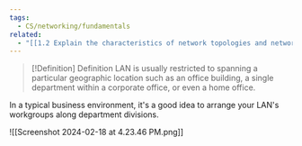 ```yaml
---
tags:
  - CS/networking/fundamentals
related:
  - "[[1.2 Explain the characteristics of network topologies and network types]]"
---
```


> [!Definition] Definition
> LAN is usually restricted to spanning a particular geographic location such as an office building, a single department within a corporate office, or even a home office.

In a typical business environment, it's a good idea to arrange your LAN's workgroups along department divisions.

![[Screenshot 2024-02-18 at 4.23.46 PM.png]]

